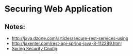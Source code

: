 # Securing Web Application

## Notes:
- http://java.dzone.com/articles/secure-rest-services-using
- http://jaxenter.com/rest-api-spring-java-8-112289.html
- [Spring Security Config](http://spring.io/blog/2013/07/03/spring-security-java-config-preview-web-security/)
